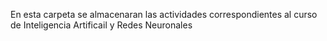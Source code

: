 En esta carpeta se almacenaran las actividades correspondientes al curso de Inteligencia Artificail y Redes Neuronales
